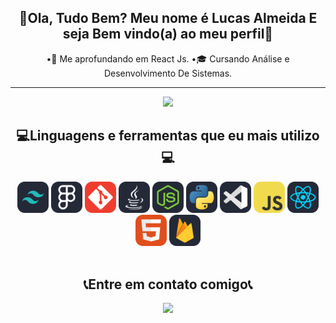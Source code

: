<h2 align='center'>👋Ola, Tudo Bem? Meu nome é Lucas Almeida E seja Bem vindo(a) ao meu perfil👋</h2>

<p align='center'>
 •🌱 Me aprofundando em React Js.
 •🎓 Cursando Análise e Desenvolvimento De Sistemas.
</p>

<hr/>

<p align="center" >
<a href="https://github.com/anuraghazra/github-readme-stats"> 
    <img  src="https://github-readme-stats.vercel.app/api?username=LucaAlmeidaDev&&show_icons=true&theme=radical&rank_icon=github"/>
  </a>
<p align="center">

<div>
  <h2 align='center'>💻Linguagens e ferramentas que eu mais utilizo💻</h2> 
  <div align='center'>
    <img width="50px" height="50px" src="https://github.com/tandpfun/skill-icons/blob/main/icons/TailwindCSS-Dark.svg"/>
    <img width="50px" height="50px" src="https://github.com/tandpfun/skill-icons/blob/main/icons/Figma-Dark.svg"/>
    <img width="50px" height="50px" src="https://github.com/tandpfun/skill-icons/blob/main/icons/Git.svg"/>
    <img width="50px" height="50px" src="https://github.com/tandpfun/skill-icons/blob/main/icons/Java-Dark.svg"/>
    <img width="50px" height="50px" src="https://github.com/tandpfun/skill-icons/blob/main/icons/NodeJS-Dark.svg"/>
    <img width="50px" height="50px" src="https://github.com/tandpfun/skill-icons/blob/main/icons/Python-Dark.svg"/>
    <img width="50px" height="50px" src="https://github.com/tandpfun/skill-icons/blob/main/icons/VSCode-Dark.svg"/>
    <img width="50px" height="50px" src="https://github.com/tandpfun/skill-icons/blob/main/icons/JavaScript.svg"/>
    <img width="50px" height="50px" src="https://github.com/tandpfun/skill-icons/blob/main/icons/React-Dark.svg"/>
    <img width="50px" height="50px" src="https://github.com/tandpfun/skill-icons/blob/main/icons/HTML.svg"/>
    <img width="50px" height="50px" src="https://github.com/tandpfun/skill-icons/blob/main/icons/Firebase-Dark.svg"/>
  </div>
</div>

<br/>

<div><h2 align='center'>📞Entre em contato comigo📞</h2></div>

<div align='center'>
  <a href="https://www.linkedin.com/in/lucas-almeida-52b64522b" target="_blank"><img src="https://img.shields.io/badge/LinkedIn-0077B5?style=for-the-badge&logo=linkedin&logoColor=white" target="_blank"></a>
</div>
